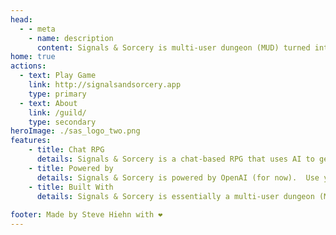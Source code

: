```yaml
---
head:
  - - meta
    - name: description
      content: Signals & Sorcery is multi-user dungeon (MUD) turned into a LLM RAG using LangChain. 
home: true 
actions:
  - text: Play Game
    link: http://signalsandsorcery.app
    type: primary
  - text: About
    link: /guild/
    type: secondary
heroImage: ./sas_logo_two.png 
features:
    - title: Chat RPG
      details: Signals & Sorcery is a chat-based RPG that uses AI to generate art and narration.
    - title: Powered by
      details: Signals & Sorcery is powered by OpenAI (for now).  Use your own OpenAI API key to generate content. 
    - title: Built With 
      details: Signals & Sorcery is essentially a multi-user dungeon (MUD) turned into a LLM RAG using LangChain.
    
footer: Made by Steve Hiehn with ❤️
---
```


